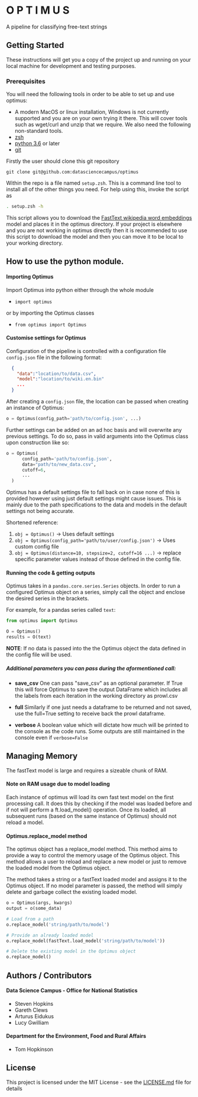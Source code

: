 # O P T I M U S

A pipeline for classifying free-text strings

## Getting Started

These instructions will get you a copy of the project up and running on your local machine for development and testing purposes.

### Prerequisites

You will need the following tools in order to be able to set up and use optimus:

- A modern MacOS or linux installation, Windows is not currently supported and
  you are on your own trying it there. This will cover tools such as wget/curl
  and unzip that we require. We also need the following non-standard tools.
- [zsh](https://github.com/robbyrussell/oh-my-zsh/wiki/Installing-ZSH)
- [python 3.6](https://www.python.org) or later
- [git](https://git-scm.com)

Firstly the user should clone this git repository
```
git clone git@github.com:datasciencecampus/optimus
```

Within the repo is a file named `setup.zsh`. This is a command line tool to
install all of the other things you need. For help using this, invoke the script
as

``` sh
. setup.zsh -h
```

This script allows you to download the [FastText wikipedia word
embeddings](https://github.com/facebookresearch/fastText/blob/master/pretrained-vectors.md)
model and places it in the optimus directory. If your project is elsewhere and
you are not working in optimus directly then it is recommended to use this script to
download the model and then you can move it to be local to your working directory.


## How to use the python module.

#### Importing Optimus
Import Optimus into python either through the whole module

  * `import optimus`

or by importing the Optimus classes

  * `from optimus import Optimus`

#### Customise settings for Optimus

Configuration of the pipeline is controlled with a configuration file `config.json` file in the following format:

```json
  {
    "data":"location/to/data.csv",
    "model":"location/to/wiki.en.bin"
    ...
  }
```

After creating a `config.json` file, the location can be passed when creating an instance of Optimus:

```python
o = Optimus(config_path='path/to/config.json', ...)
```

Further settings can be added on an ad hoc basis and will overwrite any previous settings. To do so, pass in valid arguments into the Optimus class upon construction like so:

```python
o = Optimus(
      config_path='path/to/config.json',
      data="path/to/new_data.csv",
      cutoff=6,
      ...
  )
```

Optimus has a default settings file to fall back on in case none of this is provided however using just default settings might cause issues. This is mainly due to the path specifications to the data and models in the default settings not being accurate.


Shortened reference:

 1. `obj = Optimus()` -> Uses default settings
 2. `obj = Optimus(config_path='path/to/user/config.json')` -> Uses custom config file
 3. `obj = Optimus(distance=10, stepsize=2, cutoff=16 ...)` -> replace specific parameter values instead of those defined in the config file.

#### Running the code & getting outputs

Optimus takes in a `pandas.core.series.Series` objects. In order to run a configured Optimus object on a series, simply call the object and enclose the desired series in the brackets.

For example, for a pandas series called `text`:

``` python
from optimus import Optimus

O = Optimus()
results = O(text)
```

**NOTE**: If no data is passed into the the Optimus object the data defined in the config file will be used.

##### Additional parameters you can pass during the aformentioned call:

* **save_csv**
One can pass "save_csv" as an optional parameter. If True this will force Optimus to save the output DataFrame which includes all the labels from each iteration in the working directory as prowl.csv


* **full**
Similarly if one just needs a dataframe to be returned and not saved, use the full=True setting to receive back the prowl dataframe.

* **verbose**
A boolean value which will dictate how much will be printed to the console as the code runs. Some outputs are still maintained in the console even if `verbose=False`

## Managing Memory

The fastText model is large and requires a sizeable chunk of RAM.

#### Note on RAM usage due to model loading

Each instance of optimus will load its own fast text model on the first processing call. It does this by checking if the model was loaded before and if not will perform a ft.load_model() operation. Once its loaded, all subsequent runs (based on the same instance of Optimus) should not reload a model.

#### Optimus.replace_model method

The optimus object has a replace_model method. This method aims to provide a way to control the memory usage of the Optimus object. This method allows a user to reload and replace a new model or just to remove the loaded model from the Optimus object.

The method takes a string or a fastText loaded model and assigns it to the Optimus object. If no model parameter is passed, the method will simply delete and garbage collect the existing loaded model.

```python
o = Optimus(args, kwargs)
output = o(some_data)

# Load from a path
o.replace_model('string/path/to/model')

# Provide an already loaded model
o.replace_model(fastText.load_model('string/path/to/model'))

# Delete the existing model in the Optimus object
o.replace_model()

```

## Authors / Contributors

#### Data Science Campus - Office for National Statistics
* Steven Hopkins
* Gareth Clews
* Arturus Eidukus
* Lucy Gwilliam

#### Department for the Environment, Food and Rural Affairs
* Tom Hopkinson

## License

This project is licensed under the MIT License - see the [LICENSE.md](LICENSE.md) file for details
